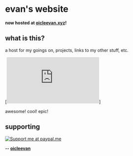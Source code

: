 # evan's website

**now hosted at [oicleevan.xyz](https://oicleevan.xyz)!**

## what is this?

a host for my goings on, projects, links to my other stuff, etc.

[![**oh yeah, and a music blog.**](https://oicleevan.xyz/music/home.html "it's pretty epic")]

awesome! cool! epic!

## supporting

[![Support me at paypal.me](https://www.zahlungsverkehrsfragen.de/wp-content/uploads/2018/10/paypalme.png "Support me at paypal.me")](https://paypal.me/eoicle)

**-- [oicleevan](https://oicleevan.xyz)**


